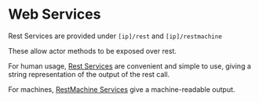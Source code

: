 Web Services
============

Rest Services are provided under `[ip]/rest` and `[ip]/restmachine` 

These allow actor methods to be exposed over rest.

For human usage, [Rest Services](RestWebServices) are convenient and simple to use, giving a string representation of the output of the rest call.

For machines, [RestMachine Services](RestMachineServices) give a machine-readable output.